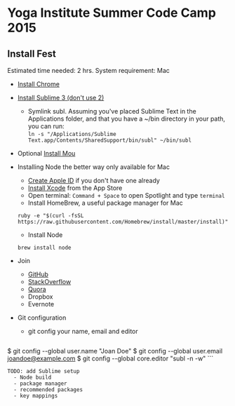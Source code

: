 # Yoga Institute Summer Code Camp 2015

## Install Fest

Estimated time needed: 2 hrs.
System requirement: Mac

* [Install Chrome](https://www.google.com/intl/en/chrome/browser/desktop/index.html)
* [Install Sublime 3 (don't use 2)](http://www.sublimetext.com/3)
    * Symlink subl.  Assuming you've placed Sublime Text in the Applications folder, and that you have a ~/bin directory in your path, you can run:    
```ln -s "/Applications/Sublime Text.app/Contents/SharedSupport/bin/subl" ~/bin/subl```
* Optional [Install Mou](http://25.io/mou/)
* Installing Node the better way only available for Mac
    * [Create Apple ID](https://appleid.apple.com/account) if you don't have one already
    * [Install Xcode](https://itunes.apple.com/us/app/xcode/id497799835?ls=1&mt=12) from the App Store
    * Open terminal: `Command + Space` to open  Spotlight and type `terminal`
    * Install HomeBrew, a useful package manager for Mac
    
    ```
    ruby -e "$(curl -fsSL https://raw.githubusercontent.com/Homebrew/install/master/install)"
    ```
    
    * Install Node
    
    ```
    brew install node
    ```

* Join
    * [GitHub](https://github.com/join)
    * [StackOverflow](https://stackoverflow.com/users/signup)
    * [Quora](https://www.quora.com/)
    * Dropbox
    * Evernote
* Git configuration
    * git config your name, email and editor
        
    ```
$ git config --global user.name "Joan Doe"
$ git config --global user.email joandoe@example.com
$ git config --global core.editor "subl -n -w"
    ```
    
    TODO: add Sublime setup
      - Node build
      - package manager
      - recommended packages
      - key mappings
